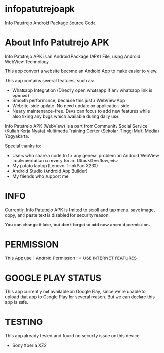 # infopatutrejoapk
Info Patutrejo Android Package Source Code. 

# About Info Patutrejo APK
Info Patutrejo APK is an Android Package (APK) File, using Android WebView Technology.

This app convert a website become an Android App to make easier to view.

This app contains several features, such as:
- Whatsapp Integration (Directly open whatsapp if any whatsapp link is opened)
- Smooth performance, because this just a WebView App
- Website-side update. No need update on application-side
- Nearly maintenance-free. Devs can focus to add new features while also fixing any bugs which available during daily use.

Info Patutrejo APK (WebView) is a part from Community Social Service (Kuliah Kerja Nyata) Multimeda Training Center (Sekolah Tinggi Multi Media) Yogyakarta.

Special thanks to: 
- Users who share a code to fix any general problem on Android WebView Implementation on every forum (StackOverflow, etc)
- My potato laptop (Lenovo ThinkPad X230)
- Android Studio (Android App Builder)
- My friends who support me

# INFO
Currently, Info Patutrejo APK is limited to scroll and tap menu. save image, copy, and paste text is disabled for security reason.

You can change it later, but don't forget to add new android permission. 

# PERMISSION
This App use 1 Android Permission :
= USE INTERNET FEATURES

# GOOGLE PLAY STATUS
This app currently not available on Google Play, since we're unable to upload that app to Google Play for several reason. But we can declare this app is safe.

# TESTING
This app already tested and found no security issue on this device : 
- Sony Xperia XZ2
